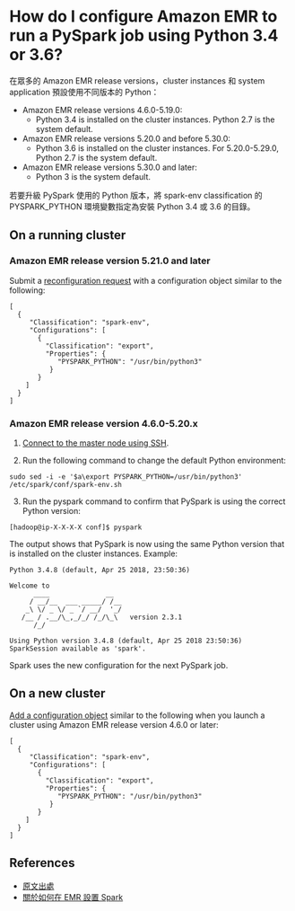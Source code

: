 # How do I configure Amazon EMR to run a PySpark job using Python 3.4 or 3.6?

在眾多的 Amazon EMR release versions，cluster instances 和 system application 預設使用不同版本的 Python：

* Amazon EMR release versions 4.6.0-5.19.0: 
  * Python 3.4 is installed on the cluster instances. Python 2.7 is the system default.
* Amazon EMR release versions 5.20.0 and before 5.30.0:
  * Python 3.6 is installed on the cluster instances. For 5.20.0-5.29.0, Python 2.7 is the system default.
* Amazon EMR release versions 5.30.0 and later:
  * Python 3 is the system default.

若要升級 PySpark 使用的 Python 版本，將 spark-env classification 的 PYSPARK_PYTHON 環境變數指定為安裝 Python 3.4 或 3.6 的目錄。

## On a running cluster

### Amazon EMR release version 5.21.0 and later

Submit a [reconfiguration request](https://docs.aws.amazon.com/emr/latest/ReleaseGuide/emr-configure-apps-running-cluster.html) with a configuration object similar to the following:

```
[
  {
     "Classification": "spark-env",
     "Configurations": [
       {
         "Classification": "export",
         "Properties": {
            "PYSPARK_PYTHON": "/usr/bin/python3"
          }
       }
    ]
  }
]
```

### Amazon EMR release version 4.6.0-5.20.x
1. [Connect to the master node using SSH](https://docs.aws.amazon.com/emr/latest/ManagementGuide/emr-connect-master-node-ssh.html).

2. Run the following command to change the default Python environment:
```
sudo sed -i -e '$a\export PYSPARK_PYTHON=/usr/bin/python3' /etc/spark/conf/spark-env.sh
```

3. Run the pyspark command to confirm that PySpark is using the correct Python version:
```
[hadoop@ip-X-X-X-X conf]$ pyspark
```
The output shows that PySpark is now using the same Python version that is installed on the cluster instances. Example:
```
Python 3.4.8 (default, Apr 25 2018, 23:50:36)

Welcome to
      ____              __
     / __/__  ___ _____/ /__
    _\ \/ _ \/ _ `/ __/  '_/
   /__ / .__/\_,_/_/ /_/\_\   version 2.3.1
      /_/

Using Python version 3.4.8 (default, Apr 25 2018 23:50:36)
SparkSession available as 'spark'.
```
Spark uses the new configuration for the next PySpark job.


## On a new cluster

[Add a configuration object](https://docs.aws.amazon.com/emr/latest/ReleaseGuide/emr-configure-apps.html) similar to the following when you launch a cluster using Amazon EMR release version 4.6.0 or later:
```
[
  {
     "Classification": "spark-env",
     "Configurations": [
       {
         "Classification": "export",
         "Properties": {
            "PYSPARK_PYTHON": "/usr/bin/python3"
          }
       }
    ]
  }
]
```

## References
* [原文出處](https://aws.amazon.com/tw/premiumsupport/knowledge-center/emr-pyspark-python-3x/)
* [關於如何在 EMR 設置 Spark](https://docs.aws.amazon.com/emr/latest/ReleaseGuide/emr-spark-configure.html)